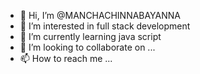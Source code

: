 - 👋 Hi, I’m @MANCHACHINNABAYANNA
- 👀 I’m interested in full stack development
- 🌱 I’m currently learning java script
- 💞️ I’m looking to collaborate on ...
- 📫 How to reach me ...

<!---
MANCHACHINNABAYANNA/MANCHACHINNABAYANNA is a ✨ special ✨ repository because its `README.md` (this file) appears on your GitHub profile.
You can click the Preview link to take a look at your changes.
--->
